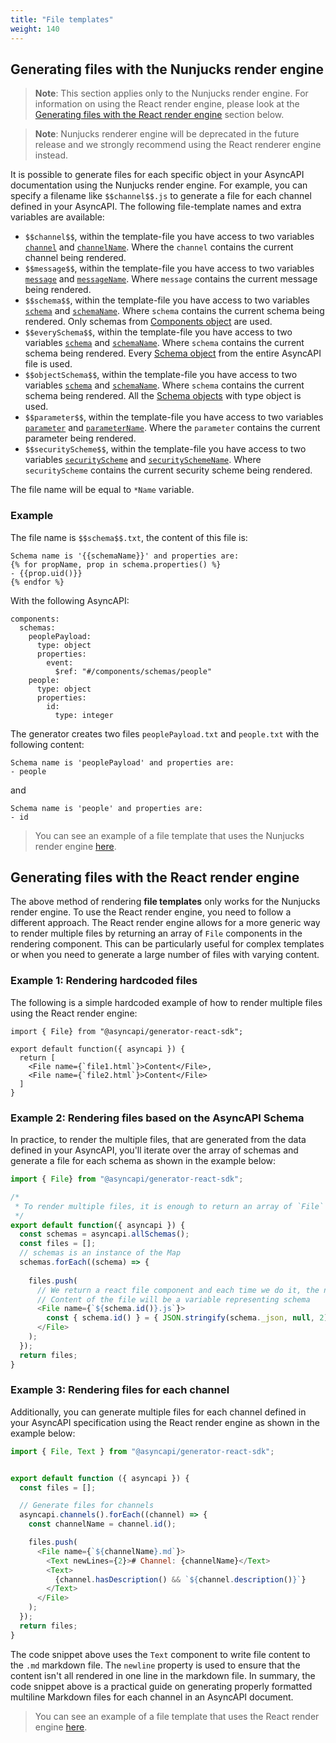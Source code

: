 ```yaml
---
title: "File templates"
weight: 140
---
```


## Generating files with the Nunjucks render engine

> **Note**: This section applies only to the Nunjucks render engine. For information on using the React render engine, please look at the [Generating files with the React render engine](#generating-files-with-the-react-render-engine) section below.

> **Note**: Nunjucks renderer engine will be deprecated in the future release and we strongly recommend using the React renderer engine instead.

It is possible to generate files for each specific object in your AsyncAPI documentation using the Nunjucks render engine. For example, you can specify a filename like `$$channel$$.js` to generate a file for each channel defined in your AsyncAPI. The following file-template names and extra variables are available:

   - `$$channel$$`, within the template-file you have access to two variables [`channel`](https://github.com/asyncapi/parser-api/blob/master/docs/api.md#channel) and [`channelName`](https://github.com/asyncapi/parser-api/blob/master/docs/api.md#channels). Where the `channel` contains the current channel being rendered.
   - `$$message$$`, within the template-file you have access to two variables [`message`](https://github.com/asyncapi/parser-api/blob/master/docs/api.md#message) and [`messageName`](https://github.com/asyncapi/parser-api/blob/master/docs/api.md#message). Where `message` contains the current message being rendered.
   - `$$schema$$`, within the template-file you have access to two variables [`schema`](https://github.com/asyncapi/parser-api/blob/master/docs/api.md#schema) and [`schemaName`](https://github.com/asyncapi/parser-api/blob/master/docs/api.md#schema). Where `schema` contains the current schema being rendered. Only schemas from [Components object](https://www.asyncapi.com/docs/reference/specification/latest#componentsObject) are used. 
   - `$$everySchema$$`, within the template-file you have access to two variables [`schema`](https://github.com/asyncapi/parser-api/blob/master/docs/api.md#schema) and [`schemaName`](https://github.com/asyncapi/parser-api/blob/master/docs/api.md#schemas). Where `schema` contains the current schema being rendered. Every [Schema object](https://www.asyncapi.com/docs/specifications/2.0.0/#schemaObject) from the entire AsyncAPI file is used.
   - `$$objectSchema$$`, within the template-file you have access to two variables [`schema`](https://github.com/asyncapi/parser-api/blob/master/docs/api.md#schema) and [`schemaName`](https://github.com/asyncapi/parser-api/blob/master/docs/api.md#schemas). Where `schema` contains the current schema being rendered. All the [Schema objects](https://www.asyncapi.com/docs/reference/specification/latest#multiFormatSchemaObject) with type object is used.
   - `$$parameter$$`, within the template-file you have access to two variables [`parameter`](https://github.com/asyncapi/parser-api/blob/master/docs/api.md#channelparameter) and [`parameterName`](https://github.com/asyncapi/parser-api/blob/master/docs/api.md#channelparameters). Where the `parameter` contains the current parameter being rendered.
   - `$$securityScheme$$`, within the template-file you have access to two variables [`securityScheme`](https://github.com/asyncapi/parser-api/blob/master/docs/api.md#securityscheme) and [`securitySchemeName`](https://github.com/asyncapi/parser-api/blob/master/docs/api.md#securityschemes). Where `securityScheme` contains the current security scheme being rendered.

The file name will be equal to `*Name` variable.

### Example

The file name is `$$schema$$.txt`, the content of this file is:
```
Schema name is '{{schemaName}}' and properties are:
{% for propName, prop in schema.properties() %}
- {{prop.uid()}}
{% endfor %}
```

With the following AsyncAPI:
```
components:
  schemas: 
    peoplePayload:
      type: object
      properties:
        event:
          $ref: "#/components/schemas/people"
    people:
      type: object
      properties:
        id:
          type: integer
```

The generator creates two files `peoplePayload.txt` and `people.txt` with the following content:
```
Schema name is 'peoplePayload' and properties are:
- people
```

and
```
Schema name is 'people' and properties are:
- id
```

> You can see an example of a file template that uses the Nunjucks render engine [here](https://github.com/asyncapi/template-for-generator-templates/tree/nunjucks/template/schemas).

## Generating files with the React render engine

The above method of rendering **file templates** only works for the Nunjucks render engine. To use the React render engine, you need to follow a different approach. The React render engine allows for a more generic way to render multiple files by returning an array of `File` components in the rendering component. This can be particularly useful for complex templates or when you need to generate a large number of files with varying content.

### Example 1: Rendering hardcoded files

The following is a simple hardcoded example of how to render multiple files using the React render engine:

```tsx
import { File} from "@asyncapi/generator-react-sdk";

export default function({ asyncapi }) {
  return [
    <File name={`file1.html`}>Content</File>,
    <File name={`file2.html`}>Content</File>
  ]
}
```

### Example 2: Rendering files based on the AsyncAPI Schema

In practice, to render the multiple files, that are generated from the data defined in your AsyncAPI, you'll iterate over the array of schemas and generate a file for each schema as shown in the example below:

```js
import { File} from "@asyncapi/generator-react-sdk";

/*
 * To render multiple files, it is enough to return an array of `File` components in the rendering component, like in following example.
 */
export default function({ asyncapi }) {
  const schemas = asyncapi.allSchemas();
  const files = [];
  // schemas is an instance of the Map
  schemas.forEach((schema) => {
    
    files.push(
      // We return a react file component and each time we do it, the name of the generated file will be a schema name
      // Content of the file will be a variable representing schema
      <File name={`${schema.id()}.js`}>
        const { schema.id() } = { JSON.stringify(schema._json, null, 2) }
      </File>
    );
  });
  return files;
}
```

### Example 3: Rendering files for each channel

Additionally, you can generate multiple files for each channel defined in your AsyncAPI specification using the React render engine as shown in the example below:

```js
import { File, Text } from "@asyncapi/generator-react-sdk";


export default function ({ asyncapi }) {
  const files = [];

  // Generate files for channels
  asyncapi.channels().forEach((channel) => {
    const channelName = channel.id();

    files.push(
      <File name={`${channelName}.md`}>
        <Text newLines={2}># Channel: {channelName}</Text>
        <Text>
          {channel.hasDescription() && `${channel.description()}`}
        </Text>
      </File>
    );
  });
  return files;
}
```
The code snippet above uses the `Text` component to write file content to the `.md` markdown file. The `newline` property is used to ensure that the content isn't all rendered in one line in the markdown file. In summary, the code snippet above is a practical guide on generating properly formatted multiline Markdown files for each channel in an AsyncAPI document.

> You can see an example of a file template that uses the React render engine [here](https://github.com/asyncapi/template-for-generator-templates/blob/master/template/schemas/schema.js).
